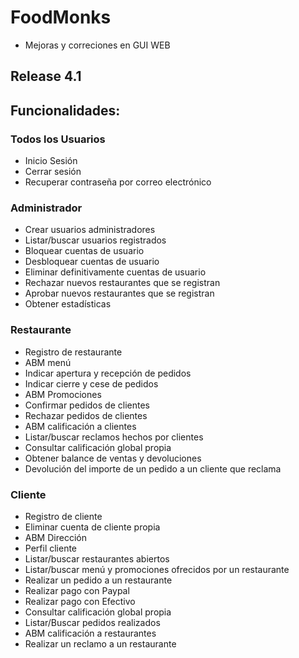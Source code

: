 # FoodMonks
- Mejoras y correciones en GUI WEB
## Release 4.1

## Funcionalidades:

### Todos los Usuarios
- Inicio Sesión
- Cerrar sesión
- Recuperar contraseña por correo electrónico

### Administrador
- Crear usuarios administradores
- Listar/buscar usuarios registrados
- Bloquear cuentas de usuario
- Desbloquear cuentas de usuario
- Eliminar definitivamente cuentas de usuario
- Rechazar nuevos restaurantes que se registran
- Aprobar nuevos restaurantes que se registran
- Obtener estadísticas


### Restaurante
- Registro de restaurante
- ABM menú
- Indicar apertura y recepción de pedidos 
- Indicar cierre y cese de pedidos
- ABM Promociones
- Confirmar pedidos de clientes
- Rechazar pedidos de clientes
- ABM calificación a clientes
- Listar/buscar reclamos hechos por clientes
- Consultar calificación global propia
- Obtener balance de ventas y devoluciones
- Devolución del importe de un pedido a un cliente que reclama



### Cliente
- Registro de cliente
- Eliminar cuenta de cliente propia
- ABM Dirección
- Perfil cliente
- Listar/buscar restaurantes abiertos
- Listar/buscar menú y promociones ofrecidos por un restaurante
- Realizar un pedido a un restaurante
- Realizar pago con Paypal
- Realizar pago con Efectivo
- Consultar calificación global propia
- Listar/Buscar pedidos realizados
- ABM calificación a restaurantes
- Realizar un reclamo a un restaurante
